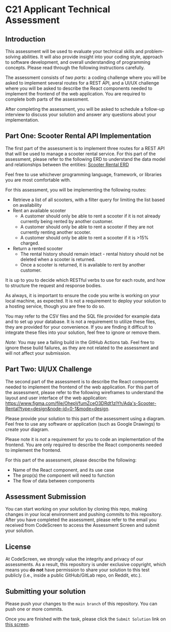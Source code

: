 # C21 Applicant Technical Assessment

## Introduction

This assessment will be used to evaluate your technical skills and problem-solving abilities. It will also provide insight into your coding style, approach to software development, and overall understanding of programming concepts. Please read through the following instructions carefully.

The assessment consists of *two parts*: a coding challenge where you will be asked to implement several routes for a REST API, and a UI/UX challenge where you will be asked to describe the React components needed to implement the frontend of the web application. You are required to complete both parts of the assessment.

After completing the assessment, you will be asked to schedule a follow-up interview to discuss your solution and answer any questions about your implementation.

## Part One: Scooter Rental API Implementation

The first part of the assessment is to implement three routes for a REST API that will be used to manage a scooter rental service. For this part of the assessment, please refer to the following ERD to understand the data model and relationships between the entities: [Scooter Rental ERD](schema_diagram/scooter_rental_schema.png)

Feel free to use whichever programming language, framework, or libraries you are most comfortable with.

For this assessment, you will be implementing the following routes:
- Retrieve a list of all scooters, with a filter query for limiting the list based on availability
- Rent an available scooter
    - A customer should only be able to rent a scooter if it is not already currently being rented by another customer.
    - A customer should only be able to rent a scooter if they are not currently renting another scooter.
    - A customer should only be able to rent a scooter if it is >15% charged.
- Return a rented scooter
    - The rental history should remain intact - rental history should not be deleted when a scooter is returned.
    - Once a scooter is returned, it is available to rent by another customer. 

It is up to you to decide which RESTful verbs to use for each route, and how to structure the request and response bodies.

As always, it is important to ensure the code you write is working on your local machine, as expected. It is not a requirement to deploy your solution to a hosting service, though you are free to do so.

You may refer to the CSV files and the SQL file provided for example data and to set up your database. It is not a requirement to utilize these files, they are provided for your convenience. If you are finding it difficult to integrate these files into your solution, feel free to ignore or remove them. 

*Note*: You may see a failing build in the GitHub Actions tab. Feel free to ignore these build failures, as they are not related to the assessment and will not affect your submission.

## Part Two: UI/UX Challenge

The second part of the assessment is to describe the React components needed to implement the frontend of the web application. For this part of the assessment, please refer to the following wireframes to understand the layout and user interface of the web application: https://www.figma.com/file/OhepVfumZceO3DRdt1zlYh/Ada's-Scooter-Rental?type=design&node-id=0-1&mode=design. 

Please provide your solution to this part of the assessment using a diagram. Feel free to use any software or application (such as Google Drawings) to create your diagram.

Please note it is *not* a requirement for you to code an implementation of the frontend. You are only required to describe the React components needed to implement the frontend.

For this part of the assessment, please describe the following:
- Name of the React component, and its use case
- The prop(s) the component will need to function
- The flow of data between components

## Assessment Submission

You can start working on your solution by cloning this repo, making changes in your local environment and pushing commits to this repository. After you have completed the assessment, please refer to the email you received from CodeScreen to access the Assessment Screen and submit your solution.
## License

At CodeScreen, we strongly value the integrity and privacy of our assessments. As a result, this repository is under exclusive copyright, which means you **do not** have permission to share your solution to this test publicly (i.e., inside a public GitHub/GitLab repo, on Reddit, etc.). <br>

## Submitting your solution

Please push your changes to the `main branch` of this repository. You can push one or more commits. <br>

Once you are finished with the task, please click the `Submit Solution` link on <a href="https://app.codescreen.com/candidate/36d90bf0-6cc9-484c-8eed-7a8c8592940c" target="_blank">this screen</a>.